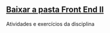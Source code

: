 ## [Baixar a pasta Front End II](https://raw.githubusercontent.com/leonardosantino/CertifiedTechDeveloper/main/FrontEndII/FrontEndII.zip) 


Atividades e exercícios da disciplina

